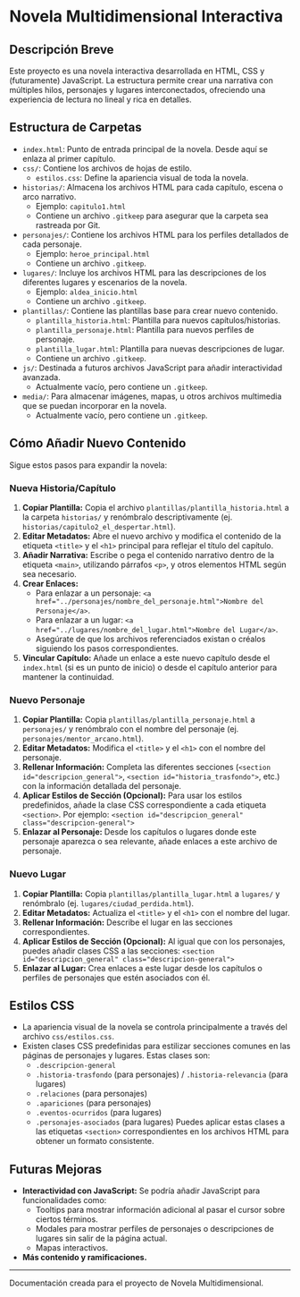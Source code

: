 # Novela Multidimensional Interactiva

## Descripción Breve

Este proyecto es una novela interactiva desarrollada en HTML, CSS y (futuramente) JavaScript. La estructura permite crear una narrativa con múltiples hilos, personajes y lugares interconectados, ofreciendo una experiencia de lectura no lineal y rica en detalles.

## Estructura de Carpetas

*   `index.html`: Punto de entrada principal de la novela. Desde aquí se enlaza al primer capítulo.
*   `css/`: Contiene los archivos de hojas de estilo.
    *   `estilos.css`: Define la apariencia visual de toda la novela.
*   `historias/`: Almacena los archivos HTML para cada capítulo, escena o arco narrativo.
    *   Ejemplo: `capitulo1.html`
    *   Contiene un archivo `.gitkeep` para asegurar que la carpeta sea rastreada por Git.
*   `personajes/`: Contiene los archivos HTML para los perfiles detallados de cada personaje.
    *   Ejemplo: `heroe_principal.html`
    *   Contiene un archivo `.gitkeep`.
*   `lugares/`: Incluye los archivos HTML para las descripciones de los diferentes lugares y escenarios de la novela.
    *   Ejemplo: `aldea_inicio.html`
    *   Contiene un archivo `.gitkeep`.
*   `plantillas/`: Contiene las plantillas base para crear nuevo contenido.
    *   `plantilla_historia.html`: Plantilla para nuevos capítulos/historias.
    *   `plantilla_personaje.html`: Plantilla para nuevos perfiles de personaje.
    *   `plantilla_lugar.html`: Plantilla para nuevas descripciones de lugar.
    *   Contiene un archivo `.gitkeep`.
*   `js/`: Destinada a futuros archivos JavaScript para añadir interactividad avanzada.
    *   Actualmente vacío, pero contiene un `.gitkeep`.
*   `media/`: Para almacenar imágenes, mapas, u otros archivos multimedia que se puedan incorporar en la novela.
    *   Actualmente vacío, pero contiene un `.gitkeep`.

## Cómo Añadir Nuevo Contenido

Sigue estos pasos para expandir la novela:

### Nueva Historia/Capítulo

1.  **Copiar Plantilla:** Copia el archivo `plantillas/plantilla_historia.html` a la carpeta `historias/` y renómbralo descriptivamente (ej. `historias/capitulo2_el_despertar.html`).
2.  **Editar Metadatos:** Abre el nuevo archivo y modifica el contenido de la etiqueta `<title>` y el `<h1>` principal para reflejar el título del capítulo.
3.  **Añadir Narrativa:** Escribe o pega el contenido narrativo dentro de la etiqueta `<main>`, utilizando párrafos `<p>`, y otros elementos HTML según sea necesario.
4.  **Crear Enlaces:**
    *   Para enlazar a un personaje: `<a href="../personajes/nombre_del_personaje.html">Nombre del Personaje</a>`.
    *   Para enlazar a un lugar: `<a href="../lugares/nombre_del_lugar.html">Nombre del Lugar</a>`.
    *   Asegúrate de que los archivos referenciados existan o créalos siguiendo los pasos correspondientes.
5.  **Vincular Capítulo:** Añade un enlace a este nuevo capítulo desde el `index.html` (si es un punto de inicio) o desde el capítulo anterior para mantener la continuidad.

### Nuevo Personaje

1.  **Copiar Plantilla:** Copia `plantillas/plantilla_personaje.html` a `personajes/` y renómbralo con el nombre del personaje (ej. `personajes/mentor_arcano.html`).
2.  **Editar Metadatos:** Modifica el `<title>` y el `<h1>` con el nombre del personaje.
3.  **Rellenar Información:** Completa las diferentes secciones (`<section id="descripcion_general">`, `<section id="historia_trasfondo">`, etc.) con la información detallada del personaje.
4.  **Aplicar Estilos de Sección (Opcional):** Para usar los estilos predefinidos, añade la clase CSS correspondiente a cada etiqueta `<section>`. Por ejemplo:
    `<section id="descripcion_general" class="descripcion-general">`
5.  **Enlazar al Personaje:** Desde los capítulos o lugares donde este personaje aparezca o sea relevante, añade enlaces a este archivo de personaje.

### Nuevo Lugar

1.  **Copiar Plantilla:** Copia `plantillas/plantilla_lugar.html` a `lugares/` y renómbralo (ej. `lugares/ciudad_perdida.html`).
2.  **Editar Metadatos:** Actualiza el `<title>` y el `<h1>` con el nombre del lugar.
3.  **Rellenar Información:** Describe el lugar en las secciones correspondientes.
4.  **Aplicar Estilos de Sección (Opcional):** Al igual que con los personajes, puedes añadir clases CSS a las secciones:
    `<section id="descripcion_general" class="descripcion-general">`
5.  **Enlazar al Lugar:** Crea enlaces a este lugar desde los capítulos o perfiles de personajes que estén asociados con él.

## Estilos CSS

*   La apariencia visual de la novela se controla principalmente a través del archivo `css/estilos.css`.
*   Existen clases CSS predefinidas para estilizar secciones comunes en las páginas de personajes y lugares. Estas clases son:
    *   `.descripcion-general`
    *   `.historia-trasfondo` (para personajes) / `.historia-relevancia` (para lugares)
    *   `.relaciones` (para personajes)
    *   `.apariciones` (para personajes)
    *   `.eventos-ocurridos` (para lugares)
    *   `.personajes-asociados` (para lugares)
    Puedes aplicar estas clases a las etiquetas `<section>` correspondientes en los archivos HTML para obtener un formato consistente.

## Futuras Mejoras

*   **Interactividad con JavaScript:** Se podría añadir JavaScript para funcionalidades como:
    *   Tooltips para mostrar información adicional al pasar el cursor sobre ciertos términos.
    *   Modales para mostrar perfiles de personajes o descripciones de lugares sin salir de la página actual.
    *   Mapas interactivos.
*   **Más contenido y ramificaciones.**

---
Documentación creada para el proyecto de Novela Multidimensional.
